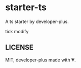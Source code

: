 # starter-ts

A ts starter by developer-plus.

tick modify

## LICENSE

MIT, developer-plus made with 💗.
